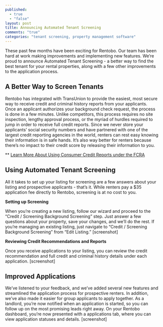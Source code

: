 ```yaml
---
published: 
  - true
  - "false"
layout: post
title: Announcing Automated Tenant Screening
comments: "true"
categories: "tenant screening, property management software"
---
```


These past few months have been exciting for Rentobo. Our team has been hard at work making improvements and implementing new features. We’re proud to announce Automated Tenant Screening - a better way to find the best tenant for your rental properties, along with a few other improvements to the application process.

## A Better Way to Screen Tenants

Rentobo has integrated with TransUnion to provide the easiest, most secure way to receive credit and criminal history reports from your applicants. Once an applicant authorizes your background check request, the process is done in a few minutes. Unlike competitors, this process requires no site inspection, lengthy approval process, or the myriad of hurdles required to jump in order to receive full credit reports. Since we never store your applicants’ social security numbers and have partnered with one of the largest credit reporting agencies in the world, renters can rest easy knowing their information is in safe hands. It’s also way better for renters because there’s no impact to their credit score by releasing their information to you.

** [Learn More About Using Consumer Credit Reports under the FCRA][1]

## Using Automated Tenant Screening

All it takes to set up your listing for screening are a few answers about your listing and prospective applicants - that’s it. While renters pay a $35 application fee directly to Rentobo, screening is at no cost to you.

**Setting up Screening**

When you’re creating a new listing, follow our wizard and proceed to the “Credit / Screening Background Screening” step. Just answer a few questions about your property, save your changes, and we’ll do the rest. If you’re managing an existing listing, just navigate to “Credit / Screening Background Screening” from “Edit Listing.” [screenshot]

**Reviewing Credit Recommendations and Reports**

Once you receive applications to your listing, you can review the credit recommendation and full credit and criminal history details under each application. [screenshot]

## Improved Applications

We’ve listened to your feedback, and we’ve added several new features and streamlined the application process for prospective renters. In addition, we’ve also made it easier for group applicants to apply together. As a landlord, you’re now notified when an application is started, so you can follow up on the most promising leads right away. On your Rentobo dashboard, you’re now presented with a applications tab,  where you can view application statuses and details. [screenshot]

[1]: http://business.ftc.gov/documents/bus49-using-consumer-reports-what-landlords-need-know 